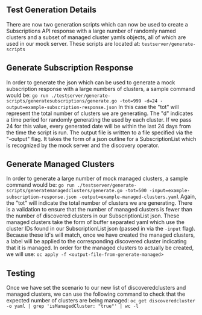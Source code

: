 ## Test Generation Details

There are now two generation scripts which can now be used to create a Subscriptions API response with a large number of randomly named clusters and a subset of managed cluster yamls objects, all of which are used in our mock server. These scripts are located at:
`testserver/generate-scripts`

## Generate Subscription Response 

In order to generate the json which can be used to generate a mock subscription response with a large numbers of clusters, a sample command would be:
`go run ./testserver/generate-scripts/generatesubscriptions/generate.go -tot=999 -d=24 -output=example-subscription-response.json`
In this case the "tot" will represent the total number of clusters we are generating. The "d" indicates a time period for randomly generating the used by each cluster. If we pass 24 for this value, every generated date will be within the last 24 days from the time the script is run.
The output file is written to a file specified via the "-output" flag.
It takes the form of a json outline for a SubscriptionList which is recognized by the mock server and the discovery operator.
## Generate Managed Clusters

In order to generate a large number of mock managed clusters, a sample command would be:
`go run ./testserver/generate-scripts/generatemanagedclusters/generate.go -tot=500 -input=example-subscription-response.json -output=example-managed-clusters.yaml`
Again, the "tot" will indicate the total number of clusters we are generating. There is a validation to ensure that the number of managed clusters is fewer than the number of discovered clusters in our SubscriptionList json. These managed clusters take the form of buffer separated yaml which use the cluster IDs found in our SubscriptionList json (passed in via the `-input` flag). Because these id's will match, once we have created the managed clusters, a label will be applied to the corresponding discovered cluster indicating that it is managed. In order for the managed clusters to actually be created, we will use:
`oc apply -f <output-file-from-generate-managed>`


## Testing

Once we have set the scenario to our new list of discoveredclusters and managed clusters, we can use the following command to check that the expected number of clusters are being managed:
`oc get discoveredcluster -o yaml | grep 'isManagedCluster: "true"' | wc -l`